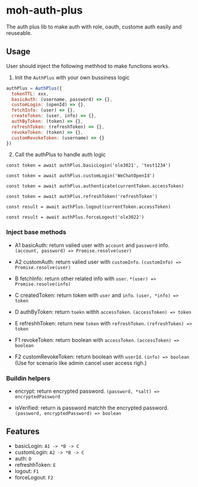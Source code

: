 # moh-auth-plus

The auth plus lib to make auth with role, oauth, custome auth easily and reuseable.

## Usage

User should inject the following methhod to make functions works.

1. Init the `AuthPlus` with your own bussiness logic

```javascript
authPlus = AuthPlus({
  tokenTTL: xxx,
  basicAuth: (username, password) => {},
  customLogin: (openId) => {},
  fetchInfo: (user) => {},
  createToken: (user, info) => {},
  authByToken: (token) => {},
  refreshToken: (refreshToken) => {},
  revokeToken: (token) => {},
  customRevokeToken: (username) => {}
})
```

2. Call the authPlus to handle auth logic

`const token = await authPlus.basicLogin('ole3021', 'test1234')`

`const token = await authPlus.customLogin('WeChatOpenId')`

`const token = await authPlus.authenticate(currentToken.accessToken)`

`const token = await authPlus.refreshToken('refreshToken')`

`const result = await authPlus.logout(currentToken.accessToken)`

`const result = await authPlus.forceLogout('ole3022')`


### Inject base methods

* A1 basicAuth: return valied user with `account` and `password` info. `(account, password) => Promise.resolve(user)`

* A2 customAuth: return valied user with `customInfo`. `(customInfo) => Promise.resolve(user)`

* B fetchInfo: return other related info with `user`. `*(user) => Promise.resolve(info)`

* C createdToken: return token with `user` and `info`. `(user, *info) => token`

* D authByToken: return `toekn` withh `accessToken`. `(accessToken) => token`

* E refreshhToken: return new `token` with `refreshToken`. `(refreshToken) => token`

* F1 revokeToken: return boolean with `accessToken`. `(accessToken) => boolean`

* F2 customRevokeToken: return boolean with `userId`. `(info) => boolean` (Use for scenario like admin cancel user access righ.)

### Buildin helpers

* encrypt: return encrypted password. `(password, *salt) => encryptedPassword`

* isVerified: return is password matchh the encrypted password. `(password, encryptedPassword) => boolean`

## Features

* basicLogin: `A1 -> *B -> C`
* customLogin: `A2 -> *B -> C`
* auth: `D`
* refreshhToken: `E`
* logout: `F1`
* forceLogout: `F2`
